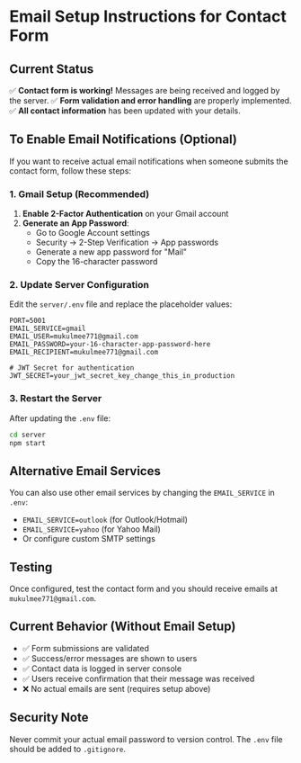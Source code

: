 # Email Setup Instructions for Contact Form

## Current Status
✅ **Contact form is working!** Messages are being received and logged by the server.
✅ **Form validation and error handling** are properly implemented.
✅ **All contact information** has been updated with your details.

## To Enable Email Notifications (Optional)

If you want to receive actual email notifications when someone submits the contact form, follow these steps:

### 1. Gmail Setup (Recommended)

1. **Enable 2-Factor Authentication** on your Gmail account
2. **Generate an App Password**:
   - Go to Google Account settings
   - Security → 2-Step Verification → App passwords
   - Generate a new app password for "Mail"
   - Copy the 16-character password

### 2. Update Server Configuration

Edit the `server/.env` file and replace the placeholder values:

```env
PORT=5001
EMAIL_SERVICE=gmail
EMAIL_USER=mukulmee771@gmail.com
EMAIL_PASSWORD=your-16-character-app-password-here
EMAIL_RECIPIENT=mukulmee771@gmail.com

# JWT Secret for authentication
JWT_SECRET=your_jwt_secret_key_change_this_in_production
```

### 3. Restart the Server

After updating the `.env` file:
```bash
cd server
npm start
```

## Alternative Email Services

You can also use other email services by changing the `EMAIL_SERVICE` in `.env`:

- `EMAIL_SERVICE=outlook` (for Outlook/Hotmail)
- `EMAIL_SERVICE=yahoo` (for Yahoo Mail)
- Or configure custom SMTP settings

## Testing

Once configured, test the contact form and you should receive emails at `mukulmee771@gmail.com`.

## Current Behavior (Without Email Setup)

- ✅ Form submissions are validated
- ✅ Success/error messages are shown to users
- ✅ Contact data is logged in server console
- ✅ Users receive confirmation that their message was received
- ❌ No actual emails are sent (requires setup above)

## Security Note

Never commit your actual email password to version control. The `.env` file should be added to `.gitignore`.
